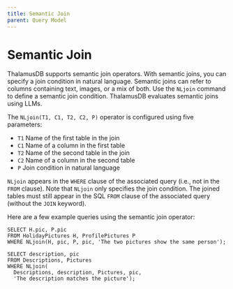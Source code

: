 ```yaml
---
title: Semantic Join
parent: Query Model
---
```

# Semantic Join

ThalamusDB supports semantic join operators. With semantic joins, you can specify a join condition in natural language. Semantic joins can refer to columns containing text, images, or a mix of both. Use the `NLjoin` command to define a semantic join condition. ThalamusDB evaluates semantic joins using LLMs.

The `NLjoin(T1, C1, T2, C2, P)` operator is configured using five parameters:
- `T1` Name of the first table in the join
- `C1` Name of a column in the first table
- `T2` Name of the second table in the join
- `C2` Name of a column in the second table
- `P` Join condition in natural language

`NLjoin` appears in the `WHERE` clause of the associated query (i.e., not in the `FROM` clause). Note that `NLjoin` only specifies the join condition. The joined tables must still appear in the SQL `FROM` clause of the associated query (without the `JOIN` keyword).

Here are a few example queries using the semantic join operator:

```
SELECT H.pic, P.pic
FROM HolidayPictures H, ProfilePictures P
WHERE NLjoin(H, pic, P, pic, 'The two pictures show the same person');
```

```
SELECT description, pic
FROM Descriptions, Pictures
WHERE NLjoin(
  Descriptions, description, Pictures, pic,
  'The description matches the picture');
```
